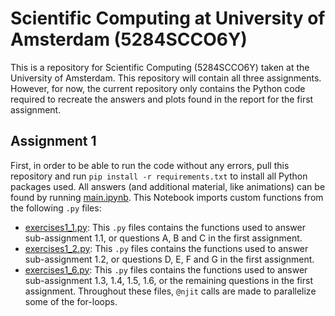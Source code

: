 # Scientific Computing at University of Amsterdam (5284SCCO6Y)
This is a repository for Scientific Computing (5284SCCO6Y) taken at the University of Amsterdam. This repository will contain all three assignments. 
However, for now, the current repository only contains the Python code required to recreate the answers and plots found in the report for the first assignment.

## Assignment 1
First, in order to be able to run the code without any errors, pull this repository and run `pip install -r requirements.txt` to install all Python packages used. 
All answers (and additional material, like animations) can be found by running [main.ipynb](https://github.com/NaniHazbolatow/5284SCCO6Y/blob/main/main.ipynb).
This Notebook imports custom functions from the following `.py` files:
*  [exercises1_1.py](src/exercise1_1.py): This `.py` files contains the functions used to answer sub-assignment 1.1, or questions A, B and C in the first assignment.
*  [exercises1_2.py](src/exercise1_2.py): This `.py` files contains the functions used to answer sub-assignment 1.2, or questions D, E, F and G in the first assignment.
*  [exercises1_6.py](src/exercise1_6.py): This `.py` files contains the functions used to answer sub-assignment 1.3, 1.4, 1.5, 1.6, or the remaining questions in the first assignment.
Throughout these files, `@njit` calls are made to parallelize some of the for-loops.


